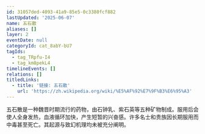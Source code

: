 ```yaml
---
id: 31057ded-4093-41a9-85e5-0c3380fcf882
lastUpdated: '2025-06-07'
name: 五石散
aliases: []
layer: 2
eventDate: null
categoryId: cat_8abY-bU7
tagIds:
  - tag_TRpfu-I4
  - tag_km8pekL4
timelineEvents: []
relations: []
titledLinks:
  - title: '链接: 五石散'
    url: 'https://zh.wikipedia.org/wiki/%E5%AF%92%E7%9F%B3%E6%95%A3'
---
```

五石散是一种魏晋时期流行的药物，由石钟乳、紫石英等五种矿物制成。服用后会使人全身发热，血液循环加快，产生短暂的兴奋感。许多名士和贵族因长期服用而中毒甚至死亡。其起源与致幻机理均未被充分阐明。
